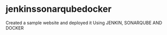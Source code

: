 # jenkinssonarqubedocker
Created a sample website and deployed it Using JENKIN, SONARQUBE AND DOCKER
